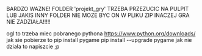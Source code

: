 BARDZO WAZNE!
FOLDER 'projekt_gry' TRZEBA PRZEZUCIC NA PULPIT LUB JAKIS INNY FOLDER NIE MOZE BYC ON W PLIKU ZIP
INACZEJ GRA NIE ZADZIAŁA!!!!!

ogl to trzeba miec pobranego pythona https://www.python.org/downloads/
jak sie pobierze to 
pip install pygame
pip install --upgrade pygame
jak nie działa to napiszcie ;p
